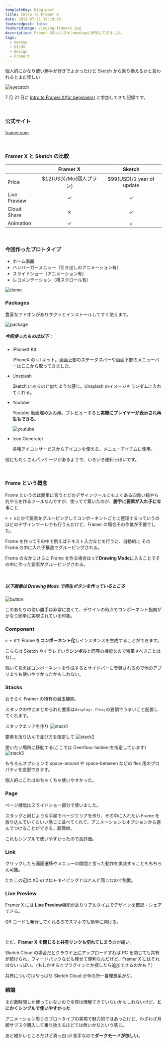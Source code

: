 ```yaml
---
templateKey: blog-post
title: Intro to Framer X
date: 2019-07-21 10:19:33
featuredpost: false
featuredimage: /img/og-framerx.jpg
description: Framer Xのハンズオンmeetupに参加してきました。
tags:
  - meetup
  - UI/UX
  - Design
  - FramerX
---
```


個人的にかなり使い勝手が好きでよかったけど Sketch から乗り換えるかと言われるとまだ怪しい

![eyecatch](/img/og-framerx.jpg)

7 月 21 日に [Intro to Framer X(for beginners)](https://www.meetup.com/Get-together-learn-and-make-some-design/events/263145321/) に参加してきた記録です。

<br>

### 公式サイト

[framer.com](https://www.framer.com/)

<br>

### Framer X と Sketch の比較

|              |         Framer X         |           Sketch           |
| ------------ | :----------------------: | :------------------------: |
| Price        | \$12(USD)/Mo(個人プラン) | \$99(USD)/1 year of update |
| Live Preview |         &check;          |          &check;           |
| Cloud Share  |         &cross;          |          &check;           |
| Animation    |         &check;          |         &triangle;         |

<br>

### 今回作ったプロトタイプ

- ホーム画面
- ハンバーガーメニュー（引き出しのアニメーション有）
- スライドショー（アニメーション有）
- レコメンデーション（横スクロール有）

![demo](/img/demo.jpg)

### Packages

豊富なアドオンがありサクッとインストールしてすぐ使えます。

![package](/img/plugins.jpg)

##### 今回使ったものは以下：

- iPhoneX Kit

  iPhoneX の UI キット。画面上部のステータスバーや画面下部のメニューバーはここから取ってきました。

- Unsplash

  Sketch にあるのと似たような感じ。Unsplash のイメージをランダムに入れてくれる。

- Youtube

  Youtube 動画埋め込み用。プレビューすると**実際にプレイヤーが表示され再生もできる**。

  ![youtube](/img/youtube.jpg)

- Icon Generator

  各種アイコンサービスからアイコンを使える。メニューアイテムに使用。

他にもたくさんパッケージがあるようで、いろいろ便利っぽいです。

<br>

### Frame という概念

Frame というのは簡単に言うとどのデザインツールにもよくある四角い箱やら丸やらを作るツールなんですが、使ってて驚いたのが、**勝手に要素が入れ子になる**こと

`⌘ + G`とかで要素をグルーピングしてコンポーネントごとに整理するっていうのはどのデザインツールでも行うんだけど、Framer の場合その作業が不要でした。

Frame を作ってその中で例えばテキスト入力などを行うと、自動的に その Frame の中に入れ子構造でグルーピングされる。

Frame のなかにさらに Frame を作る場合は `G`で**Drawing Mode**に入ることでその中に作った要素がグルーピングされる。

<br>

##### 以下画像は Drawing Mode で再生ボタンを作っているところ

![button](/img/button.jpg)

このあたりの使い勝手は非常に良くて、デザインの時点でコンポーネント指向がかなり簡単に実現されている印象。

### Component

`⌘ + K`で Frame を**コンポーネント化**しインスタンスを生成することができます。

こちらは Sketch やイラレでいう**シンボル**と同等の機能なので特筆すべきことはなし。

強いて言えばコンポーネントを作成するとサイドバーに登録されるので他のアプリよりも使いやすかったかもしれない。

### Stacks

おそらく Framer の特有の目玉機能。

スタックの中にまとめられた要素は`display: flex;`の要領でうまいこと配置してくれます。

スタックエリアを作り
![stack1](/img/stack-1.jpg)

要素を放り込んで並び方を指定して
![stack2](/img/stack-2.jpg)

使いたい場所に移動する(ここでは Overflow: hidden;を指定しています)
![stack3](/img/stack-3.jpg)

もちろんオプションで space-around や space-between などの flex 用のプロパティを変更できます。

個人的にこれはめちゃくちゃ使いやすかった。

### Page

ページ機能はスライドショー部分で使いました。

スタックと同じような手順でページエリアを作り、その中に入れたい Frame を放り込んでいくといい感じに並べてくれて、アニメーションもオプションから選んでつけることができる。超簡単。

これもシンプルで使いやすかったので高評価。

### Link

クリックしたら画面遷移やメニューの開閉と言った動作を実装することももちろん可能。

ただこの辺は XD のプロトタイピングとほとんど同じなので割愛。

### Live Preview

Framer X には **Live Preview**機能がありリアルタイムでデザインを確認・シェアできる。

QR コードも発行してくれるのでスマホでも簡単に開ける。

<br>

ただ、**Framer X を閉じると共有リンクも切れてしまう**のが痛い。

Sketch Cloud の場合だとクラウド上にアップロードすれば PC を閉じても共有が続けられ、フィードバックなども残せて便利なんだけど、Framer X にはそれはないっぽい。（もしかするとプラグインとか探したら追加できるのかも？）

共有についてはやっぱり Sketch Cloud が今の所一番理想系かな。

### 結論

まだ数時間しか使っていないので全容は理解できていないかもしれないけど、**とにかくシンプルで使いやすかった**

アニメーション周りのプロトタイプの実現で魅力的ではあったけど、わざわざ月額サブスク購入して乗り換えるほどでは無いかなという感じ。

あと細かいところだけど真っ白 UI 苦手なので**ダークモードが欲しい**。
